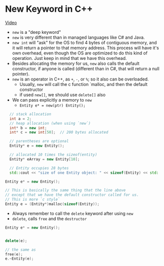 # New Keyword in C++

[Video](https://www.youtube.com/watch?v=NUZdUSqsCs4&list=PLlrATfBNZ98dudnM48yfGUldqGD0S4FFb&index=39)

* `new` is a "deep keyword"
* `new` is very different than in managed languages like C# and Java.
* `new int` will "ask" for the OS to find 4 bytes of contiguous memory, and it will return a pointer to that memory address. This process will have it's own overhead, even though the OS are optimized to do this kind of operation. Just keep in mind that we have this overhead.
* Besides allocating the memory for us, `new` also calls the default constructor, if anyone is called (different than in C#, that will return a null pointer).
* `new` is an operator in C++, as `+`, `-`, or `%`; so it also can be overloaded.
  * Usually, `new` will call the c function `malloc, and then the default constructor
  * if used `new[]`, we should use `delete[]` also
* We can pass explicitly a memory to `new`
  * `Entity e* = new(ptr) Entity();`

```cpp
  // stack allocation
  int a = 2;
  // heap allocation (when using `new`)
  int* b = new int;
  int* c = new int[50];  // 200 bytes allocated

  // parentheses are optional
  Entity* e = new Entity();

  // allocated 10 times the sizeof(entity)
  Entity* eArray = new Entity[10];

  // Entity occupies 28 bytes
  std::cout << "size of one Entity object: " << sizeof(Entity) << std::endl;
```

```cpp
Entity e* = new Entity();

// This is basically the same thing that the line above
// except that we have the default constructor called for us.
// This is more `c style`
Entity e = (Entity*)malloc(sizeof(Entity));
```

* Always remember to call the `delete` keyword after using `new`
* `delete`, calls `free` and the `destructor`

```cpp
Entity e* = new Entity();


delete(e);

// the same as
free(e);
e.~Entity(e);
```